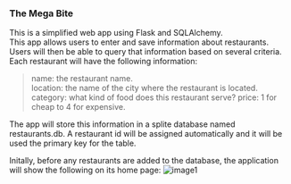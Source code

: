 ### The Mega Bite
This is a simplified web app using Flask and SQLAlchemy.<br />
This app allows users to enter and save information about restaurants.<br />
Users will then be able to query that information based on several criteria.<br />
Each restaurant will have the following information:
>name: the restaurant name.<br />
>location: the name of the city where the restaurant is located.<br />
>category: what kind of food does this restaurant serve?
>price: 1 for cheap to 4 for expensive.

The app will store this information in a splite database named restaurants.db. A restaurant id will be assigned automatically and it will be used the primary key for the table.<br />

Initally, before any restaurants are added to the database, the application will show the following on its home page:
![image1][pic1]

[pic1]:https://github.com/blizzardneverbalance/Project/tree/master/The_Mega_Bite/images/Mega1.png "Logo Title Text 1"
